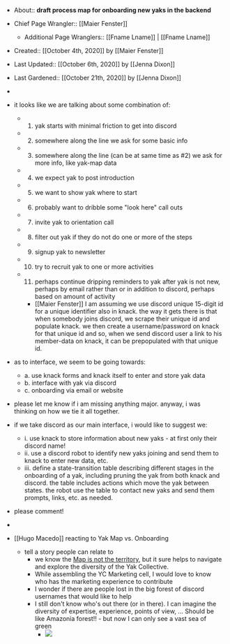 - About:: __draft process map for onboarding new yaks in the backend__
- Chief Page Wrangler:: [[Maier Fenster]]
    - Additional Page Wranglers:: [[Fname Lname]] | [[Fname Lname]] 
- Created:: [[October 4th, 2020]] by [[Maier Fenster]]
- Last Updated:: [[October 6th, 2020]] by [[Jenna Dixon]]
- Last Gardened:: [[October 21th, 2020]] by [[Jenna Dixon]] 
- 
- it looks like we are talking about some combination of:

    - 1. yak starts with minimal friction to get into discord
    - 2. somewhere along the line we ask for some basic info

    - 3. somewhere along the line (can be at same time as #2) we ask for more info, like yak-map data
    - 4. we expect yak to post introduction
    - 5. we want to show yak where to start
    - 6. probably want to dribble some "look here" call outs
    - 7. invite yak to orientation call
    - 8. filter out yak if they do not do one or more of the steps
    - 9. signup yak to newsletter
    - 10. try to recruit yak to one or more activities
    - 11. perhaps continue dripping reminders to yak after yak is not new, perhaps by email rather than or in addition to discord, perhaps based on amount of activity
        - [[Maier Fenster]] I am assuming we use discord unique 15-digit id for a unique identifier also in knack. the way it gets there is that when somebody joins discord, we scrape their unique id and populate knack. we then create a username/password on knack for that unique id and so, when we send discord user a link to his member-data on knack, it can be prepopulated with that unique id. 
- as to interface, we seem to be going towards:
    - a. use knack forms and knack itself to enter and store yak data
    - b. interface with yak via discord
    - c. onboarding via email or website
- please let me know if i am missing anything major.
anyway, i was thinking on how we tie it all together.
- if we take discord as our main interface, i would like to suggest we: 

    - i. use knack to store information about new yaks - at first only their discord name!
    - ii. use a discord robot to identify new yaks joining and send them to knack to enter new data, etc.
    - iii. define a state-transition table describing different stages in the onboarding of a yak, including  pruning the yak from both knack and discord. the table includes actions which move the yak between states. the robot use the table to contact new yaks and send them prompts, links, etc. as needed.
- please comment!
- 
- [[Hugo Macedo]] reacting to Yak Map vs. Onboarding 
    - tell a story people can relate to
        - we know the [Map is not the territory](https://en.wikipedia.org/wiki/Map%E2%80%93territory_relation#%22A_map_is_not_the_territory%22), but it sure helps to navigate and explore the diversity of the Yak Collective. 
        - While assembling the YC Marketing cell, I would love to know who has the marketing experience to contribute
        - I wonder if there are people lost in the big forest of discord usernames that would like to help
        - I still don't know who's out there (or in there). I can imagine the diversity of expertise, experience, points of view, ...  Should be like Amazonia forest!! - but now I can only see a vast sea of green 
            - ![](https://s3-us-west-1.amazonaws.com/contentlab.studiod/getty/98f3a9c4d5774269baac0f5d9358b27c)
